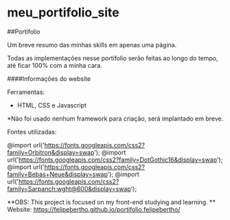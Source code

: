 # meu_portifolio_site
##Portifolio

Um breve resumo das minhas skills em apenas uma página.

Todas as implementações nesse portifolio serão feitas ao longo do tempo, até ficar 100% com a minha cara.



####Informações do website

Ferramentas:

- HTML, CSS e Javascript

*Não foi usado nenhum framework para criação, será implantado em breve.


Fontes utilizadas:

@import url('https://fonts.googleapis.com/css2?family=Orbitron&display=swap');
@import url('https://fonts.googleapis.com/css2?family=DotGothic16&display=swap');
@import url('https://fonts.googleapis.com/css2?family=Bebas+Neue&display=swap');
@import url('https://fonts.googleapis.com/css2?family=Sarpanch:wght@600&display=swap');

**OBS: This project is focused on my front-end studying and learning.
**
Website: https://felipebertho.github.io/portifolio.felipebertho/

